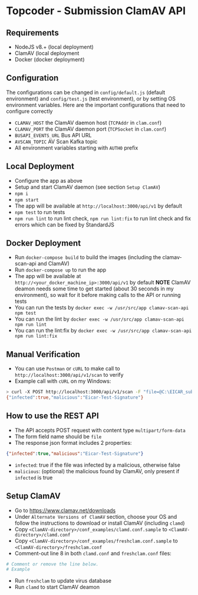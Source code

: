 # Topcoder - Submission ClamAV API


## Requirements

- NodeJS v8.+ (local deployment)
- ClamAV (local deployment
- Docker (docker deployment) 

## Configuration

The configurations can be changed in `config/default.js` (default environment) and `config/test.js` (test environment), or by setting OS environment variables. Here are the important configurations that need to configure correctly

- `CLAMAV_HOST` the ClamAV daemon host (`TCPAddr` in `clam.conf`)
- `CLAMAV_PORT` the ClamAV daemon port (`TCPSocket` in `clam.conf`)
- `BUSAPI_EVENTS_URL` Bus API URL
- `AVSCAN_TOPIC` AV Scan Kafka topic
- All environment variables starting with `AUTH0` prefix

## Local Deployment

- Configure the app as above
- Setup and start ClamAV daemon (see section `Setup ClamAV`)
- `npm i`
- `npm start`
- The app will be available at `http://localhost:3000/api/v1` by default
- `npm test` to run tests
- `npm run lint` to run lint check, `npm run lint:fix` to run lint check and fix errors which can be fixed by StandardJS

## Docker Deployment

- Run `docker-compose build` to build the images (including the clamav-scan-api and ClamAV)
- Run `docker-compose up` to run the app
- The app will be available at `http://<your_docker_machine_ip>:3000/api/v1` by default
  **NOTE** ClamAV deamon needs some time to get started (about 30 seconds in my environment), so wait for it before making calls to the API or running tests
- You can run the tests by `docker exec -w /usr/src/app clamav-scan-api npm test`
- You can run the lint by `docker exec -w /usr/src/app clamav-scan-api npm run lint`
- You can run the lint:fix by `docker exec -w /usr/src/app clamav-scan-api npm run lint:fix`

## Manual Verification

- You can use `Postman` or `cURL` to make call to `http://localhost:3000/api/v1/scan` to verify
- Example call with `cURL` on my Windows:

```bash
> curl -X POST http://localhost:3000/api/v1/scan -F "file=@C:\EICAR_submission.zip"
{"infected":true,"malicious":"Eicar-Test-Signature"}
```

## How to use the REST API

- The API accepts POST request with content type `multipart/form-data`
- The form field name should be `file`
- The response json format includes 2 properties:

```json
{"infected":true,"malicious":"Eicar-Test-Signature"}
```

- `infected`: true if the file was infected by a malicious, otherwise false
- `malicious`: (optional) the malicious found by ClamAV, only present if `infected` is true

## Setup ClamAV

- Go to https://www.clamav.net/downloads
- Under `Alternate Versions of ClamAV` section, choose your OS and follow the instructions to download or install ClamAV (including `clamd`)
- Copy `<ClamAV-directory>/conf_examples/clamd.conf.sample` to `<ClamAV-directory>/clamd.conf`
- Copy `<ClamAV-directory>/conf_examples/freshclam.conf.sample` to `<ClamAV-directory>/freshclam.conf`
- Comment-out line 8 in both `clamd.conf` and `freshclam.conf` files:

```bash
# Comment or remove the line below.
# Example
```

- Run `freshclam` to update virus database
- Run `clamd` to start ClamAV deamon
